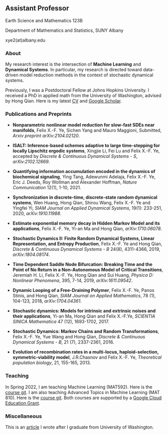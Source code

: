 
## Assistant Professor

Earth Science and Mathematics 123B 

Department of Mathematics and Statistics, SUNY Albany

xye2(at)albany.edu

### About 
My research interest is the intersection of **Machine Learning** and **Dynamical Systems**. In particular, my research is directed toward data-driven model reduction methods in the context of stochastic dynamical systems. 

Previously, I was a Postdoctoral Fellow at Johns Hopkins University. I received a PhD in applied math from the University of Washington, advised by Hong Qian. Here is my latest [CV](https://www.dropbox.com/s/955nv166vh1te03/main.pdf?dl=0) and [Google Scholar](https://scholar.google.com/citations?user=XOUnkpUAAAAJ&hl=en). 

### Publications and Preprints

- **Nonparametric nonlinear model reduction for slow-fast SDEs near manifolds**, 
 Felix X.-F. Ye, Sichen Yang and Mauro Maggioni, Submitted,
  _Arxiv preprint arXiv:2104.02120_.

- **ISALT: Inference-based schemes adaptive to large time-stepping for locally Lipschitz ergodic systems**, Xingjie Li, Fei Lu and Felix X.-F. Ye, accepted by _Discrete & Continuous Dynamical Systems - S_, _arXiv:2102.12669_.

- **Quantifying  information  accumulation encoded in the dynamics  of biochemical signaling**, 
Ying Tang, Adewunmi Adelaja,  Felix X.-F. Ye, Eric J. Deeds, Roy Wollman and Alexander Hoffman, 
_Nature Communication_ 12(1), 1-10, 2021. 

- **Synchronization in discrete-time, discrete-state random dynamical systems**, 
Wen Huang, Hong Qian, Shirou Wang, Felix X.-F. Ye and Yingfei Yi,
_SIAM Journal on Applied Dynamical Systems_, 19(1): 233-251, 2020, _arXiv:1910.11988_.

- **Estimate exponential memory decay in Hidden Markov Model and its applications**, 
Felix X.-F. Ye, Yi-an Ma and Hong Qian, _arXiv:1710.06078_.

- **Stochastic Dynamics II: Finite Random Dynamical Systems, Linear Representation, and Entropy Production**, 
Felix X.-F. Ye and Hong Qian,
_Discrete & Continuous Dynamical Systems - B_ 24(8), 4311-4366, 2019, _arXiv:1804.08174_.

- **Time Dependent Saddle Node Bifurcation: Breaking Time and the Point of No Return in a Non-Autonomous Model of Critical Transitions**,
Jeremiah H. Li, Felix X.-F. Ye, Hong Qian and Sui Huang,
_Physica D: Nonlinear Phenomena_, 395, 7-14, 2019, _arXiv:1611.09542_.

- **Dynamic Looping of a Free-Draining Polymer**,
Felix X.-F. Ye, Panos Stinis, and Hong Qian,
_SIAM Journal on Applied Mathematics_, 78 (1), 104-123, 2018, _arXiv:1704.04361_.

- **Stochastic dynamics: Models for intrinsic and extrinsic noises and their applications**,
Yi-an Ma, Hong Qian and Felix X.-F.Ye,
_SCIENTIA SINICA Mathematica_ 47 (12), 1693-1702, 2017.

- **Stochastic Dynamics: Markov Chains and Random Transformations**,
Felix X.-F. Ye, Yue Wang and Hong Qian,
_Discrete & Continuous Dynamical Systems - B_, 21 (7), 2337-2361, 2016.

- **Evolution of recombination rates in a multi-locus, haploid-selection, symmetric-viability model**,
J.R.Chasnov and Felix X.-F. Ye,
_Theoretical population biology_, 21, 155-165, 2013.



### Teaching
In Spring 2022, I am teaching Machine Learning (MAT592). Here is the [course git](https://github.com/yexf308/MAT592).
I am also teaching Advanced Topics in Machine Learning (MAT 810). Here is the [course git](https://github.com/yexf308/AdvancedMachineLearning). 
Both courses are supported by a [Google Cloud Education Grant](https://cloud.google.com/edu/). 


### Miscellaneous
This is an [article](https://amath.washington.edu/news/2018/10/25/it-was-roller-coaster-ride) I wrote after I graduate from University of Washington.
